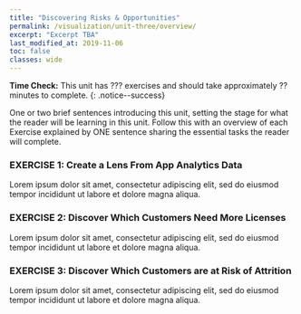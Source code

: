 ```yaml
---
title: "Discovering Risks & Opportunities"
permalink: /visualization/unit-three/overview/
excerpt: "Excerpt TBA"
last_modified_at: 2019-11-06
toc: false
classes: wide
---
```


**Time Check:** This unit has ??? exercises and should take approximately ?? minutes to complete.
{: .notice--success}

One or two brief sentences introducing this unit, setting the stage for what the reader will be learning in this unit. Follow this with an overview of each Exercise explained by ONE sentence sharing the essential tasks the reader will complete.

### EXERCISE 1: Create a Lens From App Analytics Data
Lorem ipsum dolor sit amet, consectetur adipiscing elit, sed do eiusmod tempor incididunt ut labore et dolore magna aliqua.

### EXERCISE 2: Discover Which Customers Need More Licenses
Lorem ipsum dolor sit amet, consectetur adipiscing elit, sed do eiusmod tempor incididunt ut labore et dolore magna aliqua.

### EXERCISE 3: Discover Which Customers are at Risk of Attrition
Lorem ipsum dolor sit amet, consectetur adipiscing elit, sed do eiusmod tempor incididunt ut labore et dolore magna aliqua.
